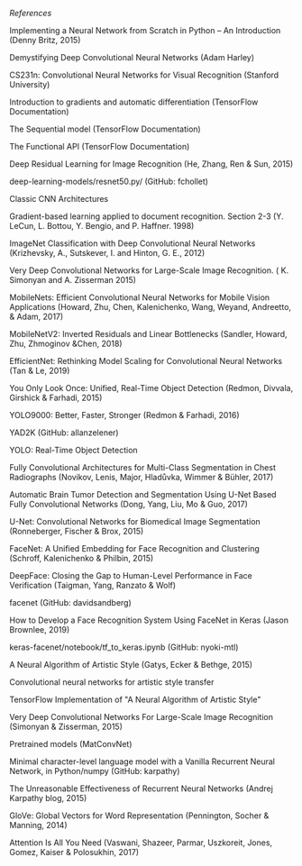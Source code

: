 *References*

Implementing a Neural Network from Scratch in Python – An Introduction (Denny Britz, 2015)

Demystifying Deep Convolutional Neural Networks (Adam Harley)

CS231n: Convolutional Neural Networks for Visual Recognition (Stanford University)

Introduction to gradients and automatic differentiation (TensorFlow Documentation)

The Sequential model (TensorFlow Documentation)

The Functional API (TensorFlow Documentation)

Deep Residual Learning for Image Recognition (He, Zhang, Ren & Sun, 2015)

deep-learning-models/resnet50.py/ (GitHub: fchollet)



Classic CNN Architectures

Gradient-based learning applied to document recognition. Section 2-3 (Y. LeCun, L. Bottou, Y. Bengio, and P. Haffner. 1998)

ImageNet Classification with Deep Convolutional Neural Networks (Krizhevsky, A., Sutskever, I. and Hinton, G. E., 2012)

Very Deep Convolutional Networks for Large-Scale Image Recognition. ( K. Simonyan and A. Zisserman 2015)



MobileNets: Efficient Convolutional Neural Networks for Mobile Vision Applications (Howard, Zhu, Chen, Kalenichenko, Wang, Weyand, Andreetto, ​& Adam, 2017)

MobileNetV2: Inverted Residuals and Linear Bottlenecks (Sandler, Howard, Zhu, Zhmoginov &Chen, 2018)

EfficientNet: Rethinking Model Scaling for Convolutional Neural Networks (Tan & Le, 2019)

You Only Look Once: Unified, Real-Time Object Detection (Redmon, Divvala, Girshick & Farhadi, 2015)

YOLO9000: Better, Faster, Stronger (Redmon & Farhadi, 2016)

YAD2K (GitHub: allanzelener)

YOLO: Real-Time Object Detection

Fully Convolutional Architectures for Multi-Class Segmentation in Chest Radiographs (Novikov, Lenis, Major, Hladůvka, Wimmer & Bühler, 2017)

Automatic Brain Tumor Detection and Segmentation Using U-Net Based Fully Convolutional Networks (Dong, Yang, Liu, Mo & Guo, 2017)

U-Net: Convolutional Networks for Biomedical Image Segmentation (Ronneberger, Fischer & Brox, 2015)

FaceNet: A Unified Embedding for Face Recognition and Clustering (Schroff, Kalenichenko & Philbin, 2015)

DeepFace: Closing the Gap to Human-Level Performance in Face Verification (Taigman, Yang, Ranzato & Wolf)

facenet (GitHub: davidsandberg)

How to Develop a Face Recognition System Using FaceNet in Keras (Jason Brownlee, 2019)

keras-facenet/notebook/tf_to_keras.ipynb (GitHub: nyoki-mtl)

A Neural Algorithm of Artistic Style (Gatys, Ecker & Bethge, 2015)

Convolutional neural networks for artistic style transfer

TensorFlow Implementation of "A Neural Algorithm of Artistic Style"

Very Deep Convolutional Networks For Large-Scale Image Recognition (Simonyan & Zisserman, 2015)

Pretrained models (MatConvNet)

Minimal character-level language model with a Vanilla Recurrent Neural Network, in Python/numpy (GitHub: karpathy)

The Unreasonable Effectiveness of Recurrent Neural Networks (Andrej Karpathy blog, 2015)

GloVe: Global Vectors for Word Representation (Pennington, Socher & Manning, 2014)

Attention Is All You Need (Vaswani, Shazeer, Parmar, Uszkoreit, Jones, Gomez, Kaiser​ & Polosukhin, 2017)
